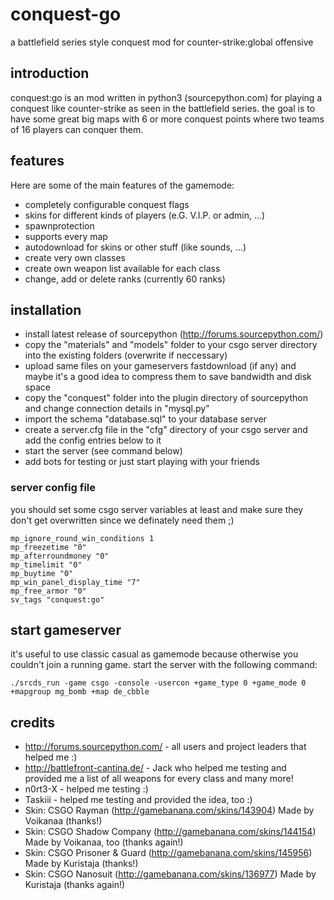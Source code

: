 # conquest-go
a battlefield series style conquest mod for counter-strike:global offensive

## introduction
conquest:go is an mod written in python3 (sourcepython.com) for playing a conquest like counter-strike as seen in the battlefield series. the goal is to have some great big maps with 6 or more conquest points where two teams of 16 players can conquer them.

## features
Here are some of the main features of the gamemode:

- completely configurable conquest flags
- skins for different kinds of players (e.G. V.I.P. or admin, ...)
- spawnprotection
- supports every map
- autodownload for skins or other stuff (like sounds, ...)
- create very own classes
- create own weapon list available for each class
- change, add or delete ranks (currently 60 ranks)

## installation
- install latest release of sourcepython (http://forums.sourcepython.com/)
- copy the "materials" and "models" folder to your csgo server directory into the existing folders (overwrite if neccessary)
- upload same files on your gameservers fastdownload (if any) and maybe it's a good idea to compress them to save bandwidth and disk space
- copy the "conquest" folder into the plugin directory of sourcepython and change connection details in "mysql.py"
- import the schema "database.sql" to your database server
- create a server.cfg file in the "cfg" directory of your csgo server and add the config entries below to it
- start the server (see command below)
- add bots for testing or just start playing with your friends

### server config file
you should set some csgo server variables at least and make sure they don't get overwritten since we definately need them ;)
```
mp_ignore_round_win_conditions 1
mp_freezetime "0"
mp_afterroundmoney "0"
mp_timelimit "0"
mp_buytime "0"
mp_win_panel_display_time "7"
mp_free_armor "0"
sv_tags "conquest:go"
```

## start gameserver
it's useful to use classic casual as gamemode because otherwise you couldn't join a running game. start the server with the following command:
```
./srcds_run -game csgo -console -usercon +game_type 0 +game_mode 0 +mapgroup mg_bomb +map de_cbble
```
## credits
- http://forums.sourcepython.com/ - all users and project leaders that helped me :)
- http://battlefront-cantina.de/ - Jack who helped me testing and provided me a list of all weapons for every class and many more!
- n0rt3-X - helped me testing :)
- Taskiii - helped me testing and provided the idea, too :)
- Skin: CSGO Rayman (http://gamebanana.com/skins/143904) Made by Voikanaa (thanks!)
- Skin: CSGO Shadow Company (http://gamebanana.com/skins/144154) Made by Voikanaa, too (thanks again!)
- Skin: CSGO Prisoner & Guard (http://gamebanana.com/skins/145956) Made by Kuristaja (thanks!)
- Skin: CSGO Nanosuit (http://gamebanana.com/skins/136977) Made by Kuristaja (thanks again!)
